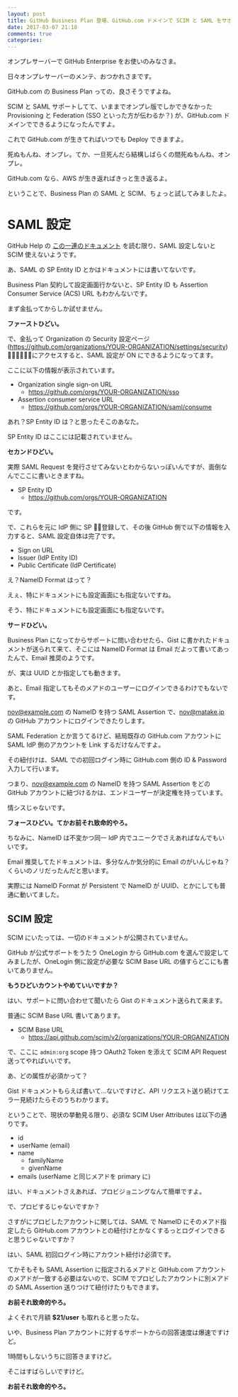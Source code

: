 ```yaml
---
layout: post
title: GitHub Business Plan 登場、GitHub.com ドメインで SCIM と SAML をサポート。
date: 2017-03-07 21:18
comments: true
categories:
---
```


オンプレサーバーで GitHub Enterprise をお使いのみなさま。

日々オンプレサーバーのメンテ、おつかれさまです。

GitHub.com の Business Plan っての、良さそうですよね。

SCIM と SAML サポートしてて、いままでオンプレ版でしかできなかった Provisioning と Federation (SSO といった方が伝わるか？) が、GitHub.com ドメインでできるようになったんですよ。

これで GitHub.com が生きてればいつでも Deploy できますよ。

死ぬもんね、オンプレ。てか、一旦死んだら結構しばらくの間死ぬもんね、オンプレ。

GitHub.com なら、AWS が生き返ればきっと生き返るよ。

ということで、Business Plan の SAML と SCIM、ちょっと試してみましたよ。

# SAML 設定

GitHub Help の [この一連のドキュメント](https://help.github.com/articles/managing-member-identity-and-access-in-your-organization-with-saml-single-sign-on/) を読む限り、SAML 設定しないと SCIM 使えないようです。

あ、SAML の SP Entity ID とかはドキュメントには書いてないです。

Business Plan 契約して設定画面行かないと、SP Entity ID も Assertion Consumer Service (ACS) URL もわかんないです。

まず金払ってからしか試せません。

**ファーストひどい。**

<!-- more -->

で、金払って Organization の Security 設定ページ (https://github.com/organizations/YOUR-ORGANIZATION/settings/security) にアクセスすると、SAML 設定が ON にできるようになってます。

ここに以下の情報が表示されています。

* Organization single sign-on URL
  * https://github.com/orgs/YOUR-ORGANIZATION/sso
* Assertion consumer service URL
  * https://github.com/orgs/YOUR-ORGANIZATION/saml/consume

あれ？SP Entity ID は？と思ったそこのあなた。

SP Entity ID はここには記載されていません。

**セカンドひどい。**

実際 SAML Request を発行させてみないとわからないっぽいんですが、面倒なんでここに書いときますね。

* SP Entity ID
  * https://github.com/orgs/YOUR-ORGANIZATION

です。

で、これらを元に IdP 側に SP 登録して、その後 GitHub 側で以下の情報を入力すると、SAML 設定自体は完了です。

* Sign on URL
* Issuer (IdP Entity ID)
* Public Certificate (IdP Certificate)

え？NameID Format はって？

えぇ、特にドキュメントにも設定画面にも指定ないですね。

そう、特にドキュメントにも設定画面にも指定ないです。

**サードひどい。**

Business Plan になってからサポートに問い合わせたら、Gist に書かれたドキュメントが送られて来て、そこには NameID Format は Email だよって書いてあったんで、Email 推奨のようです。

が、実は UUID とか指定しても動きます。

あと、Email 指定してもそのメアドのユーザーにログインできるわけでもないです。

nov@example.com の NameID を持つ SAML Assertion で、nov@matake.jp の GitHub アカウントにログインできたりします。

SAML Federation とか言うてるけど、結局既存の GitHub.com アカウントに SAML IdP 側のアカウントを Link するだけなんですよ。

その紐付けは、SAML での初回ログイン時に GitHub.com 側の ID & Password 入力して行います。

つまり、nov@example.com の NameID を持つ SAML Assertion をどの GitHub アカウントに紐づけるかは、エンドユーザーが決定権を持っています。

情シスじゃないです。

**フォースひどい。てかお前それ致命的やろ。**

ちなみに、NameID は不変かつ同一 IdP 内でユニークでさえあればなんでもいいです。

Email 推奨してたドキュメントは、多分なんか気分的に Email のがいんじゃね？くらいのノリだったんだと思います。

実際には NameID Format が Persistent で NameID が UUID、とかにしても普通に動いてました。

## SCIM 設定

SCIM にいたっては、一切のドキュメントが公開されていません。

GitHub が公式サポートをうたう OneLogin から GitHub.com を選んで設定してみましたが、OneLogin 側に設定が必要な SCIM Base URL の値すらどこにも書いてありません。

**もうひどいカウントやめていいですか？**

はい、サポートに問い合わせて聞いたら Gist のドキュメント送られて来ます。

普通に SCIM Base URL 書いてあります。

* SCIM Base URL
  * https://api.github.com/scim/v2/organizations/YOUR-ORGANIZATION

で、ここに `admin:org` scope 持つ OAuth2 Token を添えて SCIM API Request 送ってやればいいです。

あ、どの属性が必須かって？

Gist ドキュメントもらえば書いて...ないですけど、API リクエスト送り続けてエラー見続けたらそのうちわかります。

ということで、現状の挙動見る限り、必須な SCIM User Attributes は以下の通りです。

* id
* userName (email)
* name
  * familyName
  * givenName
* emails (userName と同じメアドを primary に)

はい、ドキュメントさえあれば、プロビジョニングなんて簡単ですよ。

で、プロビするじゃないですか？

さすがにプロビしたアカウントに関しては、SAML で NameID にそのメアド指定したら GitHub.com アカウントとの紐付けとかなくするっとログインできると思うじゃないですか？

はい、SAML 初回ログイン時にアカウント紐付け必須です。

てかそもそも SAML Assertion に指定されるメアドと GitHub.com アカウントのメアドが一致する必要はないので、SCIM でプロビしたアカウントに別メアドの SAML Assertion 送りつけて紐付けたりもできます。

**お前それ致命的やろ。**

よくそれで月額 **$21/user** も取れると思ったな。

いや、Business Plan アカウントに対するサポートからの回答速度は爆速ですけど。

1時間もしないうちに回答きますけど。

そこはすばらしいですけど。

**お前それ致命的やろ。**